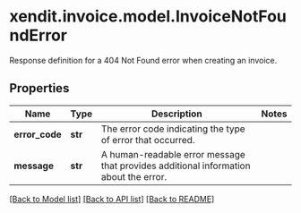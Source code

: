 # xendit.invoice.model.InvoiceNotFoundError

Response definition for a 404 Not Found error when creating an invoice.

## Properties
Name | Type | Description | Notes
------------ | ------------- | ------------- | -------------
**error_code** | **str** | The error code indicating the type of error that occurred. | 
**message** | **str** | A human-readable error message that provides additional information about the error. | 

[[Back to Model list]](../README.md#documentation-for-models) [[Back to API list]](../README.md#documentation-for-api-endpoints) [[Back to README]](../README.md)


